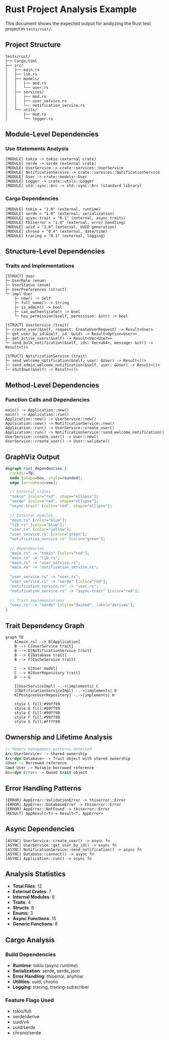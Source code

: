 # Rust Project Analysis Example

This document shows the expected output for analyzing the Rust test project in `tests/rust/`.

## Project Structure

```
tests/rust/
├── Cargo.toml
├── src/
│   ├── main.rs
│   ├── lib.rs
│   ├── models/
│   │   ├── mod.rs
│   │   └── user.rs
│   ├── services/
│   │   ├── mod.rs
│   │   ├── user_service.rs
│   │   └── notification_service.rs
│   └── utils/
│       ├── mod.rs
│       └── logger.rs
```

## Module-Level Dependencies

### Use Statements Analysis
```
[MODULE] tokio -> tokio (external crate)
[MODULE] serde -> serde (external crate) 
[MODULE] UserService -> crate::services::UserService
[MODULE] NotificationService -> crate::services::NotificationService
[MODULE] User -> crate::models::User
[MODULE] Logger -> crate::utils::Logger
[MODULE] std::sync::Arc -> std::sync::Arc (standard library)
```

### Cargo Dependencies
```
[MODULE] tokio = "1.0" (external, runtime)
[MODULE] serde = "1.0" (external, serialization)
[MODULE] async-trait = "0.1" (external, async traits)
[MODULE] thiserror = "1.0" (external, error handling)
[MODULE] uuid = "1.0" (external, UUID generation)
[MODULE] chrono = "0.4" (external, date/time)
[MODULE] tracing = "0.1" (external, logging)
```

## Structure-Level Dependencies

### Traits and Implementations
```
[STRUCT] User
├─ UserRole (enum)
├─ UserStatus (enum) 
├─ UserPreferences (struct)
└─ impl User
    ├─ new() -> Self
    ├─ full_name() -> String
    ├─ is_admin() -> bool
    ├─ can_authenticate() -> bool
    └─ has_permission(&self, permission: &str) -> bool

[STRUCT] UserService (trait)
├─ create_user(&self, request: CreateUserRequest) -> Result<User>
├─ get_user_by_id(&self, id: Uuid) -> Result<Option<User>>
├─ get_active_users(&self) -> Result<Vec<User>>
└─ send_bulk_notification(&self, ids: Vec<u64>, message: &str) -> Result<()>

[STRUCT] NotificationService (trait)
├─ send_welcome_notification(&self, user: &User) -> Result<()>
├─ send_admin_welcome_notification(&self, user: &User) -> Result<()>
└─ shutdown(&self) -> Result<()>
```

## Method-Level Dependencies

### Function Calls and Dependencies
```
main() -> Application::new()
main() -> Application::run()
Application::new() -> UserService::new()
Application::new() -> NotificationService::new()
Application::run() -> UserService::create_user()
Application::run() -> NotificationService::send_welcome_notification()
UserService::create_user() -> User::new()
UserService::create_user() -> User::validate()
```

## GraphViz Output

```dot
digraph rust_dependencies {
  rankdir=TB;
  node [shape=box, style=rounded];
  edge [arrowhead=vee];

  // External crates
  "tokio" [color="red", shape="ellipse"];
  "serde" [color="red", shape="ellipse"];
  "async-trait" [color="red", shape="ellipse"];
  
  // Internal modules
  "main.rs" [color="blue"];
  "lib.rs" [color="blue"];
  "user.rs" [color="yellow"];
  "user_service.rs" [color="green"];
  "notification_service.rs" [color="green"];
  
  // Dependencies
  "main.rs" -> "tokio" [color="red"];
  "main.rs" -> "lib.rs";
  "main.rs" -> "user_service.rs";
  "main.rs" -> "notification_service.rs";
  
  "user_service.rs" -> "user.rs";
  "user_service.rs" -> "serde" [color="red"];
  "notification_service.rs" -> "user.rs";
  "notification_service.rs" -> "async-trait" [color="red"];
  
  // Trait implementations
  "user.rs" -> "serde" [style="dashed", label="derives"];
}
```

## Trait Dependency Graph

```mermaid
graph TD
    A[main.rs] --> B[Application]
    B --> C[UserService trait]
    B --> D[NotificationService trait]
    B --> E[Database trait]
    B --> F[CacheService trait]
    
    C --> G[User model]
    C --> H[UserRepository trait]
    D --> G
    
    I[UserServiceImpl] -.->|implements| C
    J[NotificationServiceImpl] -.->|implements| D
    K[PostgresUserRepository] -.->|implements| H
    
    style C fill:#99ff99
    style D fill:#99ff99
    style E fill:#99ff99
    style F fill:#99ff99
    style G fill:#ffff99
```

## Ownership and Lifetime Analysis

```rust
// Memory management patterns detected
Arc<UserService> -> Shared ownership
Arc<dyn Database> -> Trait object with shared ownership
&User -> Borrowed reference
&mut User -> Mutable borrowed reference
Box<dyn Error> -> Owned trait object
```

## Error Handling Patterns

```
[ERROR] AppError::ValidationError -> thiserror::Error
[ERROR] AppError::DatabaseError -> thiserror::Error  
[ERROR] AppError::NotFound -> thiserror::Error
[RESULT] AppResult<T> = Result<T, AppError>
```

## Async Dependencies

```
[ASYNC] UserService::create_user() -> async fn
[ASYNC] UserService::get_user_by_id() -> async fn
[ASYNC] NotificationService::send_notification() -> async fn
[ASYNC] Database::connect() -> async fn
[ASYNC] Application::run() -> async fn
```

## Analysis Statistics

- **Total Files**: 12
- **External Crates**: 7
- **Internal Modules**: 8
- **Traits**: 4
- **Structs**: 6
- **Enums**: 3
- **Async Functions**: 15
- **Generic Functions**: 8

## Cargo Analysis

### Build Dependencies
- **Runtime**: tokio (async runtime)
- **Serialization**: serde, serde_json
- **Error Handling**: thiserror, anyhow
- **Utilities**: uuid, chrono
- **Logging**: tracing, tracing-subscriber

### Feature Flags Used
- tokio/full
- serde/derive
- uuid/v4
- uuid/serde
- chrono/serde